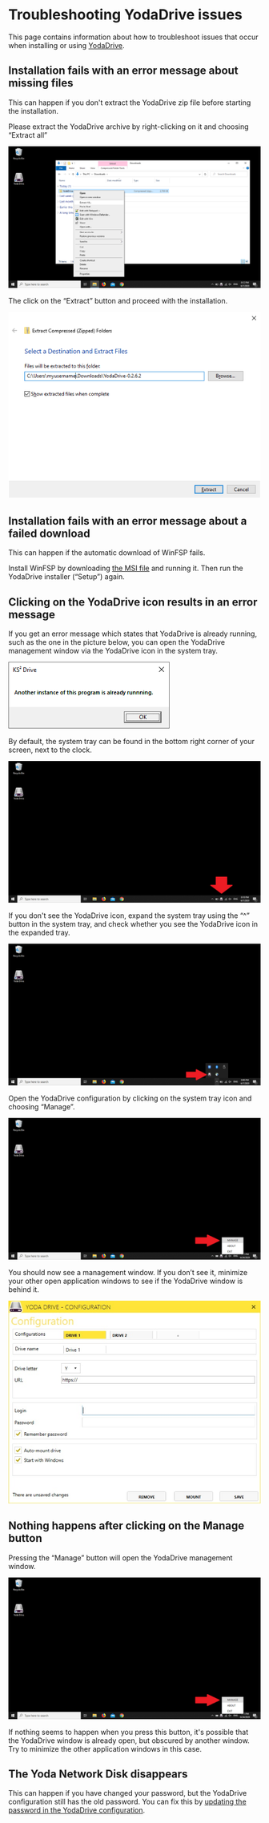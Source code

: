 # Troubleshooting YodaDrive issues

This page contains information about how to troubleshoot issues that occur when installing or using
[YodaDrive](yoda-disk-yodadrive.md).

## Installation fails with an error message about missing files

This can happen if you don't extract the YodaDrive zip file before starting the installation.

Please extract the YodaDrive archive by right-clicking on it and choosing &ldquo;Extract all&rdquo;

![alt text](screenshots/yodadrive-extractall.png "Screenshot: extracting the YodaDrive archive (Step 1)")

The click on the &ldquo;Extract&rdquo; button and proceed with the installation.

![alt text](screenshots/yodadrive-extract.png "Screenshot: extracting the YodaDrive archive (Step 2)")

## Installation fails with an error message about a failed download

This can happen if the automatic download of WinFSP fails.

Install WinFSP by downloading [the MSI file](https://github.com/billziss-gh/winfsp/releases/download/v1.5B2/winfsp-1.5.19192.msi) and
running it. Then run the YodaDrive installer (&ldquo;Setup&rdquo;) again.

## Clicking on the YodaDrive icon results in an error message

If you get an error message which states that YodaDrive is already running, such as the one in the
picture below, you can open the YodaDrive management window via the YodaDrive icon in the system tray.

![alt text](screenshots/yodadrive-already-running.png "Error message: YodaDrive is already running")

By default, the system tray can be found in the bottom right corner of your screen, next to the clock.

![alt text](screenshots/systemtray-yodadrive-a.png "YodaDrive system tray icon")

If you don't see the YodaDrive icon, expand the system tray using the &ldquo;^&rdquo; button in the system tray,
and check whether you see the YodaDrive icon in the expanded tray.

![alt text](screenshots/systemtray-yodadrive-expanded-a.png "YodaDrive system tray icon in expanded system tray")

Open the YodaDrive configuration by clicking on the system tray icon and choosing &ldquo;Manage&rdquo;.

![alt text](screenshots/yodadrive-manage-a.png "Screenshot: opening the YodaDrive management window")

You should now see a management
window. If you don’t see it, minimize your other open application windows to see if the YodaDrive window is behind it.

![alt text](screenshots/yodadrive-manage-window.jpg "YodaDrive Manage Window")

## Nothing happens after clicking on the Manage button

Pressing the &ldquo;Manage&rdquo; button will open the YodaDrive management window.

![alt text](screenshots/yodadrive-manage-a.png "Screenshot: opening the YodaDrive management window")

If nothing seems to happen when you press this button, it's possible that the YodaDrive window
is already open, but obscured by another window. Try to minimize the other application
windows in this case.

## The Yoda Network Disk disappears

This can happen if you have changed your password, but the YodaDrive configuration still has the old password.
You can fix this by [updating the password in the YodaDrive configuration](yoda-disk-yodadrive-update-passwd.md).
